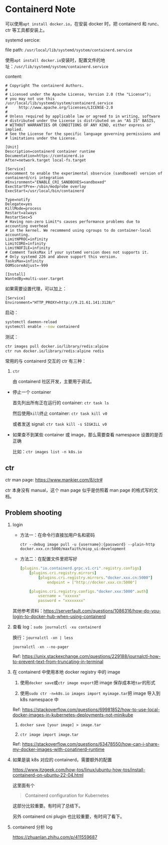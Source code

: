 # Containerd Note

可以使用`apt install docker.io`，在安装 docker 时，把 containerd 和 runc、ctr 等工具都安装上。

systemd sercice:

file path: `/usr/local/lib/systemd/system/containerd.service`

使用`apt install docker.io`安装时，配置文件的地址：`/usr/lib/systemd/system/containerd.service`

content:

```service
# Copyright The containerd Authors.
#
# Licensed under the Apache License, Version 2.0 (the "License");
# you may not use this /usr/local/lib/systemd/system/containerd.service
#     http://www.apache.org/licenses/LICENSE-2.0
#
# Unless required by applicable law or agreed to in writing, software
# distributed under the License is distributed on an "AS IS" BASIS,
# WITHOUT WARRANTIES OR CONDITIONS OF ANY KIND, either express or implied.
# See the License for the specific language governing permissions and
# limitations under the License.

[Unit]
Description=containerd container runtime
Documentation=https://containerd.io
After=network.target local-fs.target

[Service]
#uncomment to enable the experimental sbservice (sandboxed) version of containerd/cri integration
#Environment="ENABLE_CRI_SANDBOXES=sandboxed"
ExecStartPre=-/sbin/modprobe overlay
ExecStart=/usr/local/bin/containerd

Type=notify
Delegate=yes
KillMode=process
Restart=always
RestartSec=5
# Having non-zero Limit*s causes performance problems due to accounting overhead
# in the kernel. We recommend using cgroups to do container-local accounting.
LimitNPROC=infinity
LimitCORE=infinity
LimitNOFILE=infinity
# Comment TasksMax if your systemd version does not supports it.
# Only systemd 226 and above support this version.
TasksMax=infinity
OOMScoreAdjust=-999

[Install]
WantedBy=multi-user.target
```

如果需要设置代理，可以加上：

```service
[Service]
Environment="HTTP_PROXY=http://9.21.61.141:3128/"
```

启动：

```bash
systemctl daemon-reload
systemctl enable --now containerd
```

测试：

```bash
ctr images pull docker.io/library/redis:alpine
ctr run docker.io/library/redis:alpine redis
```

常用的与 containerd 交互的 ctr 有三种：

1. `ctr`

    由 containerd 社区开发，主要用于调试。

* 停止一个 container

    首先列出所有正在运行的 container: `ctr task ls`

    然后使用`kill`终止 container: `ctr task kill v0`

    或者发送 signal: `ctr task kill -s SIGKILL v0`

* 如果查不到某些 container 或 image，那么需要查看 namespace 设置的是否正确

    比如：`ctr images list -n k8s.io`

## ctr

ctr man page: <https://www.mankier.com/8/ctr#>

ctr 本身没有 manual，这个 man page 似乎是仿照着 man page 的格式写的文档。

## Problem shooting

1. login

    * 方法一：在命令行直接加用户名和密码

        `ctr --debug image pull -u {username}:{password} --plain-http docker.xxx.cn:5000/maxfaith/miop_ui:development`

    * 方法二：在配置文件里把写好

        ```yaml
        [plugins."io.containerd.grpc.v1.cri".registry.configs]
            [plugins.cri.registry.mirrors]
                [plugins.cri.registry.mirrors."docker.xxx.cn:5000"]
                    endpoint = ["http://docker.xxx.cn:5000"]

            [plugins.cri.registry.configs."docker.xxx:5000".auth]
                username = "xxxxxx"
                password = "xxxxxxxx"
        ```

    其他参考资料：<https://serverfault.com/questions/1086316/how-do-you-login-to-docker-hub-when-using-containerd>

1. 查看 log：`sudo journalctl -xu containerd`

    换行：`journalctl -xn | less`

    `journalctl -xn --no-pager`

    Ref: <https://unix.stackexchange.com/questions/229188/journalctl-how-to-prevent-text-from-truncating-in-terminal>

1. 在 containerd 中使用本地 docker registry 中的 image

    1. 使用`docker save`或`ctr image export`把 image 保存成本地`tar`的形式

    1. 使用`sudo ctr -n=k8s.io images import myimage.tar`把 image 导入到 k8s namespace 中

    Ref: <https://stackoverflow.com/questions/69981852/how-to-use-local-docker-images-in-kubernetes-deployments-not-minikube>

    1. `docker save [your image] > image.tar`

    1. `ctr image import image.tar`

    Ref: <https://stackoverflow.com/questions/63478550/how-can-i-share-my-docker-images-with-conatinerd-runtime>

1. 如果是装 k8s 对应的 containerd，需要额外的配置

    <https://www.itzgeek.com/how-tos/linux/ubuntu-how-tos/install-containerd-on-ubuntu-22-04.html>

    这里面有个 

    > Containerd configuration for Kubernetes

    这部分比较重要。有时间了总结下。

    另外 containerd cni plugin 也比较重要，有时间了看下。

1. containerd 分析 log

    <https://zhuanlan.zhihu.com/p/411559687>